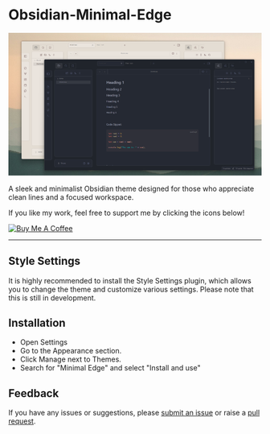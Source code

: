 # Obsidian-Minimal-Edge





![preview_img_1](./Image/image1.png)

A sleek and minimalist Obsidian theme designed for those who appreciate clean lines and a focused workspace.

If you like my work, feel free to support me by clicking the icons below!

<a href="https://buymeacoffee.com/el_haris" target="_blank">
<img src="https://cdn.buymeacoffee.com/buttons/v2/default-yellow.png" alt="Buy Me A Coffee" style="height: 50px !important;width: 200px !important;" >
</a>

---


## Style Settings

It is highly recommended to install the Style Settings plugin, which allows you to change the theme and customize various settings. Please note that this is still in development.




## Installation 

- Open Settings 
- Go to the Appearance section.
- Click Manage next to Themes.
- Search for "Minimal Edge" and select "Install and use"



  
## Feedback

If you have any issues or suggestions, please  [submit an issue](https://github.com/Elhary/Obsidian-Minimal-Edge/issues) or raise a  [pull request](https://github.com/Elhary/Obsidian-Minimal-Edge/pulls).

